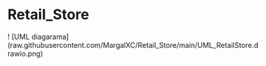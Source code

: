 # Retail_Store

! [UML diagarama] (raw.githubusercontent.com/MargalXC/Retail_Store/main/UML_RetailStore.drawio.png)
